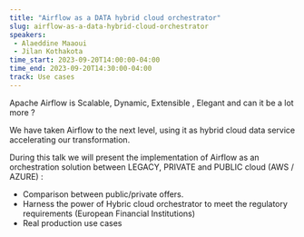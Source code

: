 ```yaml
---
title: "Airflow as a DATA hybrid cloud orchestrator"
slug: airflow-as-a-data-hybrid-cloud-orchestrator
speakers:
 - Alaeddine Maaoui
 - Jilan Kothakota
time_start: 2023-09-20T14:00:00-04:00
time_end: 2023-09-20T14:30:00-04:00
track: Use cases
---
```


Apache Airflow is Scalable, Dynamic, Extensible , Elegant and can it be a lot more ?
 
We have taken Airflow to the next level, using it as hybrid cloud data service accelerating our transformation.
 
During this talk we will present the implementation of Airflow as an orchestration solution between LEGACY, PRIVATE and PUBLIC cloud (AWS / AZURE) :
  - Comparison between public/private offers.
  - Harness the power of Hybric cloud orchestrator to meet the regulatory requirements (European Financial Institutions)
  - Real production use cases